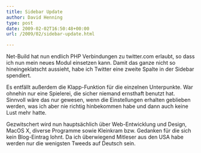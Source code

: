 ```yaml
---
title: Sidebar Update
author: David Henning
type: post
date: 2009-02-02T16:50:48+00:00
url: /2009/02/sidebar-update.html

---
```

Net-Build hat nun endlich PHP Verbindungen zu twitter.com erlaubt, so dass ich nun mein neues Modul einsetzen kann. Damit das ganze nicht so hineingeklatscht aussieht, habe ich Twitter eine zweite Spalte in der Sidebar spendiert.

Es entfällt außerdem die Klapp-Funktion für die einzelnen Unterpunkte. War ohnehin nur eine Spielerei, die sicher niemand ernsthaft benutzt hat. Sinnvoll wäre das nur gewesen, wenn die Einstellungen erhalten geblieben werden, was ich aber nie richtig hinbekommen habe und dann auch keine Lust mehr hatte.

Gezwitschert wird nun hauptsächlich über Web-Entwicklung und Design, MacOS X, diverse Programme sowie Kleinkram bzw. Gedanken für die sich kein Blog-Eintrag lohnt. Da ich überwiegend Mitleser aus den USA habe werden nur die wenigsten Tweeds auf Deutsch sein.